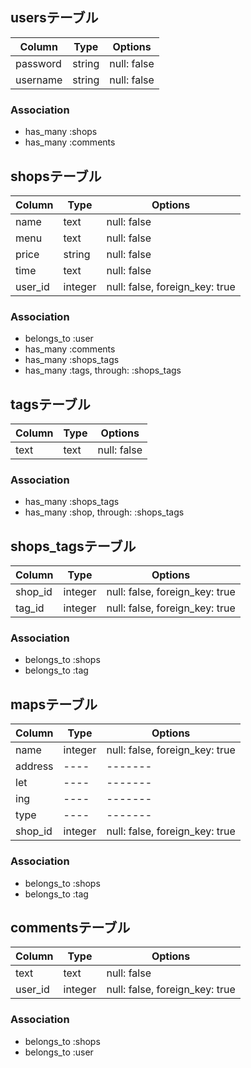 ## usersテーブル
|Column|Type|Options|
|------|----|-------|
|password|string|null: false|
|username|string|null: false|
### Association
- has_many :shops
- has_many :comments

## shopsテーブル
|Column|Type|Options|
|------|----|-------|
|name|text|null: false|
|menu|text|null: false|
|price|string|null: false|
|time|text|null: false|
|user_id|integer|null: false, foreign_key: true|
### Association
- belongs_to :user
- has_many :comments
- has_many :shops_tags
- has_many  :tags,  through:  :shops_tags

## tagsテーブル
|Column|Type|Options|
|------|----|-------|
|text|text|null: false|
### Association
- has_many :shops_tags
- has_many :shop,  through:  :shops_tags

## shops_tagsテーブル
|Column|Type|Options|
|------|----|-------|
|shop_id|integer|null: false, foreign_key: true|
|tag_id|integer|null: false, foreign_key: true|
### Association
- belongs_to :shops
- belongs_to :tag

## mapsテーブル
|Column|Type|Options|
|------|----|-------|
|name|integer|null: false, foreign_key: true|
|address|----|-------|
|let|----|-------|
|ing|----|-------|
|type|----|-------|
|shop_id|integer|null: false, foreign_key: true|
### Association
- belongs_to :shops
- belongs_to :tag

## commentsテーブル
|Column|Type|Options|
|------|----|-------|
|text|text|null: false|
|user_id|integer|null: false, foreign_key: true|
### Association
- belongs_to :shops
- belongs_to :user
